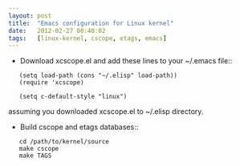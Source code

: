 ```yaml
---
layout: post
title:  "Emacs configuration for Linux kernel"
date:   2012-02-27 00:40:02
tags:   [linux-kernel, cscope, etags, emacs]
---
```



- Download xcscope.el and add these lines to your ~/.emacs file::

```
   (setq load-path (cons "~/.elisp" load-path))
   (require 'xcscope)

   (setq c-default-style "linux")
```
 
  assuming you downloaded xcscope.el to ~/.elisp directory.

- Build cscope and etags databases::

```
   cd /path/to/kernel/source
   make cscope
   make TAGS
```
